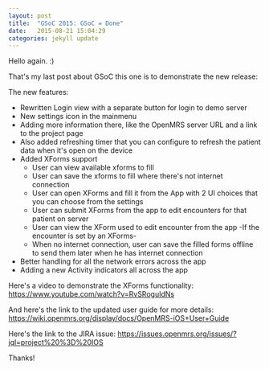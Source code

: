 ```yaml
---
layout: post
title:  "GSoC 2015: GSoC = Done"
date:   2015-08-21 15:04:29
categories: jekyll update
---
```


Hello again. :)

That's my last post about GSoC this one is to demonstrate the new release:

The new features:

* Rewritten Login view with a separate button for login to demo server
* New settings icon in the mainmenu
* Adding more information there, like the OpenMRS server URL and a link to the project page
* Also added refreshing timer that you can configure to refresh the patient data when it's open on the device
* Added XForms support
  * User can view available xforms to fill
  * User can save the xforms to fill where there's not internet connection
  * User can open XForms and fill it from the App with 2 UI choices that you can choose from the settings
  * User can submit XForms from the app to edit encounters for that patient on server
  * User can view the XForm used to edit encounter from the app -If the encounter is set by an XForms-
  * When no internet connection, user can save the filled forms offline to send them later when he has internet connection
* Better handling for all the network errors across the app
* Adding a new Activity indicators all across the app

Here's a video to demonstrate the XForms functionality:
 https://www.youtube.com/watch?v=RvSRoguIdNs

And here's the link to the updated user guide for more details:
 https://wiki.openmrs.org/display/docs/OpenMRS-iOS+User+Guide

Here's the link to the JIRA issue:
https://issues.openmrs.org/issues/?jql=project%20%3D%20IOS

Thanks!
